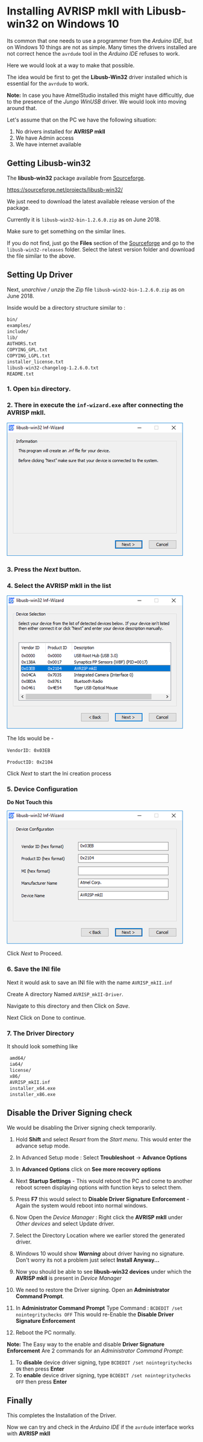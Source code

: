 # Installing AVRISP mkII with Libusb-win32 on Windows 10

Its common that one needs to use a programmer from the *Arduino IDE*, but on
Windows 10 things are not as simple. Many times the drivers installed are not
correct hence the `avrdude` tool in the *Arduino IDE* refuses to work.

Here we would look at a way to make that possible.

The idea would be first to get the **Libusb-Win32** driver installed which is 
essential for the `avrdude` to work.

**Note:** In case you have AtmelStudio installed this might have difficultly,
due to the presence of the *Jungo WinUSB* driver. We would look into moving
around that. 

Let's assume that on the PC we have the following situation:

  1. No drivers installed for **AVRISP mkII**
  2. We have Admin access
  3. We have internet available

## Getting Libusb-win32

The **libusb-win32** package available from [Sourceforge](https://sourceforge.net/projects/libusb-win32/).

https://sourceforge.net/projects/libusb-win32/

We just need to download the latest available release version of the package.

Currently it is `libusb-win32-bin-1.2.6.0.zip` as on June 2018.

Make sure to get something on the similar lines.

If you do not find, just go the **Files** section of the [Sourceforge](https://sourceforge.net/projects/libusb-win32/files/) and go to the `libusb-win32-releases` folder. Select the latest version folder and 
download the file similar to the above.


## Setting Up Driver

Next, *unarchive / unzip* the Zip file `libusb-win32-bin-1.2.6.0.zip` as on June 2018.

Inside would be a directory structure similar to :

```shell
bin/
examples/
include/
lib/
AUTHORS.txt
COPYING_GPL.txt
COPYING_LGPL.txt
installer_license.txt
libusb-win32-changelog-1.2.6.0.txt
README.txt
```

### 1. Open **`bin`** directory.

### 2. There in execute the `inf-wizard.exe` after connecting the **AVRISP mkII**.

![FirstPage](https://github.com/boseji/BookOfGists/raw/master/images/libusb-win32-avrispmkii-page1.png)

### 3. Press the *Next* button.

### 4. Select the **AVRISP mkII** in the list

![SecondPage](https://github.com/boseji/BookOfGists/raw/master/images/libusb-win32-avrispmkii-page2.png)

The Ids would be -

`VendorID: 0x03EB`

`ProductID: 0x2104`
 
Click *Next* to start the Ini creation process

### 5. Device Configuration

**Do Not Touch this**

![ThirdPage](https://github.com/boseji/BookOfGists/raw/master/images/libusb-win32-avrispmkii-page3.png)

Click *Next* to Proceed.

### 6. Save the INI file

Next it would ask to save an INI file with the name `AVRISP_mkII.inf`

Create A directory Named `AVRISP_mkII-Driver`.

Navigate to this directory and then Click on *Save*.

Next Click on Done to continue.

### 7. The Driver Directory

It should look something like 

```shell
 amd64/
 ia64/
 license/
 x86/
 AVRISP_mkII.inf
 installer_x64.exe
 installer_x86.exe
```

## Disable the Driver Signing check

We would be disabling the Driver signing check temporarily.

 1. Hold **Shift** and select *Resart* from the *Start menu*. 
 This would enter the advance setup mode.
 
 2. In Advanced Setup mode : Select **Troubleshoot** -> **Advance Options**
 
 3. In **Advanced Options** click on **See more recovery options**
 
 4. Next **Startup Settings** - This would reboot the PC and come to another
 reboot screen displaying options with function keys to select them.
 
 5. Press **F7** this would select to **Disable Driver Signature Enforcement** -
 Again the system would reboot into normal windows.
 
 6. Now Open the *Device Manager* : Right click the **AVRISP mkII** under *Other devices* and select Update driver.
 
 7. Select the Directory Location where we earlier stored the generated driver.
 
 8. Windows 10 would show ***Warning*** about driver having no signature. 
 Don't worry its not a problem just select **Install Anyway...**
 
 9. Now you should be able to see **libusb-win32 devices** under which the 
 **AVRISP mkII** is present in *Device Manager*
 
 10. We need to restore the Driver signing. Open an **Administrator Command Prompt**.
 
 11. In **Administrator Command Prompt** Type Command :
 `BCDEDIT /set nointegritychecks OFF`
 This would re-Enable the **Disable Driver Signature Enforcement**
 
 12. Reboot the PC normally.

**Note:** The Easy way to the enable and disable **Driver Signature Enforcement**
Are 2 commands for an *Administrator Command Prompt*:

  1. To **disable** device driver signing, type `BCDEDIT /set nointegritychecks ON` then press **Enter**
  2. To **enable** device driver signing, type `BCDEDIT /set nointegritychecks OFF` then press **Enter**

## Finally
 
This completes the Installation of the Driver.

Now we can try and check in the *Arduino IDE* if the `avrdude` interface works with
**AVRISP mkII**

 

